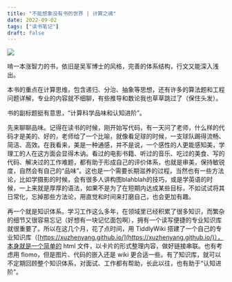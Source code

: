```yaml
---
title: "不能想象没有书的世界 | 计算之魂"
date: 2022-09-02
tags: ["读书笔记"]
draft: false
---
```


![](https://img.gejiba.com/images/d971d162b226d9eaa34be5b47a451a01.jpg)

啃一本涨智力的书，依旧是吴军博士的风格，完善的体系结构，行文又能深入浅出。

本书的重点在计算思维，包含递归、分治、抽象等思想，还有许多的算法题和工程问题详解，专业的内容就不细聊，有些推导和数论我也草草跳过了（保住头发）。

书的副标题挺有意思，“计算科学品味和认知进阶”。

先来聊聊品味。记得在读书的时候，刚开始写代码，有一天问了老师，什么样的代码才是美的、好的，老师给了一个比喻，就像看足球的时候，一支球队踢得流畅、简洁、高效。在我看来，美是一种通感，并不是说，一个感性的人更能感知美，学理工的人在这方面会显得木讷。看过的电影书籍、听过的音乐、吃过的美食、写的代码、解决过的工作难题，都有助于形成自己的评价体系，也就是审美，保持敏锐度，自然会有自己的“品味”。这也是一个需要长期滋养的过程，当然也有一些方法论，比如学摄影的时候，会有很多人讲构图blahblah的技巧，或是学英语的时候，一上来就是厚厚的语法，如果不是为了在短期内达成某些目标，不如试试将其日常化，忘掉那些方法论，用直觉和时间来打磨自己，也会更加有趣。

再一个就是知识体系。学习工作这么多年，在领域里已经积累了很多知识，而繁杂的细节又很容易忘记（好想有一块记忆面包啊），拥有一个读写便捷的专业知识库就很重要了。所以在这几个月，花了点时间，用 TiddlyWiki 搭建了一个自己的专业知识库（[https://xuzhenyang.github.io/](https://xuzhenyang.github.io/)），本身就是一个简单的 html 文件，以卡片的形式整理内容，做好链接串联。也有考虑用 flomo，但是图片、代码的嵌入还是 wiki 更合适一些。有了知识库，就可以不定期回顾整个知识体系，对面试、工作都有帮助，长此以往，也有助于“认知进阶”。
